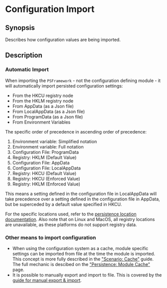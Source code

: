 ﻿---
sidebar_position: 1
---

# Configuration Import

## Synopsis

Describes how configuration values are being imported.

## Description

### Automatic Import

When importing the `PSFramework` - not the configuration defining module - it will automatically import persisted configuration settings:

+ From the HKCU registry node
+ From the HKLM registry node
+ From AppData (as a Json file)
+ From LocalAppData (as a Json file)
+ From ProgramData (as a Json file)
+ From Environment Variables

The specific order of precedence in ascending order of precedence:

1. Environment variable: Simplified notation
2. Environment variable: Full notation
3. Configuration File: ProgramData
4. Registry: HKLM (Default Value)
5. Configuration File: AppData
6. Configuration File: LocalAppData
7. Registry: HKCU (Default Value)
8. Registry: HKCU (Enforced Value)
9. Registry: HKLM (Enforced Value)

This means a setting defined in the configuration file in LocalAppData will take precedence over a setting
defined in the configuration file in AppData, but be superceded by a default value specified in HKCU.

For the specific locations used, refer to the [persistence location documentation](persistence-location.md).
Also note that on Linux and MacOS, all registry locations are unavailable, as these platforms do not support registry data.

### Other means to import configuration

+ When using the configuration system as a cache, module specific settings can be imported from file at the time the module is imported.
This concept is more fully described in the ["Scenario: Cache"](../Scenarios/scenario-cache.md) guide.
The full mechanic is descibed on the ["Persistence: Module Cache"](persistence-module-cache) page.
+ It is possible to manually export and import to file. This is covered by the [guide for manual export & import](persistence-manual-export-import).
